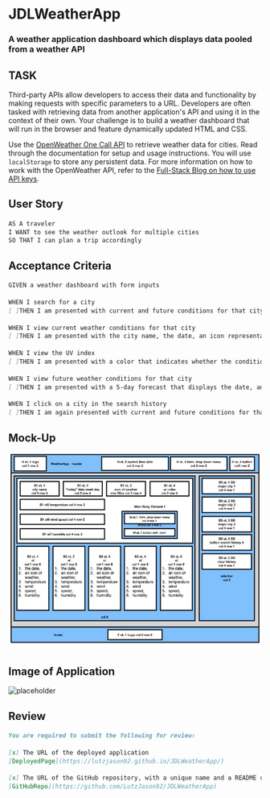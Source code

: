 # JDLWeatherApp

### A weather application dashboard which displays data pooled from a weather API

## TASK

Third-party APIs allow developers to access their data and functionality by making requests with specific parameters to a URL. Developers are often tasked with retrieving data from another application's API and using it in the context of their own. Your challenge is to build a weather dashboard that will run in the browser and feature dynamically updated HTML and CSS.

Use the [OpenWeather One Call API](https://openweathermap.org/api/one-call-api) to retrieve weather data for cities. Read through the documentation for setup and usage instructions. You will use `localStorage` to store any persistent data. For more information on how to work with the OpenWeather API, refer to the [Full-Stack Blog on how to use API keys](https://coding-boot-camp.github.io/full-stack/apis/how-to-use-api-keys).

## User Story

```md
AS A traveler
I WANT to see the weather outlook for multiple cities
SO THAT I can plan a trip accordingly
```

## Acceptance Criteria

```md
GIVEN a weather dashboard with form inputs

WHEN I search for a city
[ ]THEN I am presented with current and future conditions for that city and that city is added to the search history

WHEN I view current weather conditions for that city
[ ]THEN I am presented with the city name, the date, an icon representation of weather conditions, the temperature, the humidity, the wind speed, and the UV index

WHEN I view the UV index
[ ]THEN I am presented with a color that indicates whether the conditions are favorable, moderate, or severe

WHEN I view future weather conditions for that city
[ ]THEN I am presented with a 5-day forecast that displays the date, an icon representation of weather conditions, the temperature, the wind speed, and the humidity

WHEN I click on a city in the search history
[ ]THEN I am again presented with current and future conditions for that city
```

## Mock-Up

![Screen Shot](./assets/images/WeatherApp-BoxModel-OutLine.jpg)

## Image of Application

![placeholder]()

## Review

```md
You are required to submit the following for review:

[x] The URL of the deployed application
[DeployedPage](https://lutzjason92.github.io/JDLWeatherApp/)

[x] The URL of the GitHub repository, with a unique name and a README describing the project
[GitHubRepo](https://github.com/LutzJason92/JDLWeatherApp)
```
